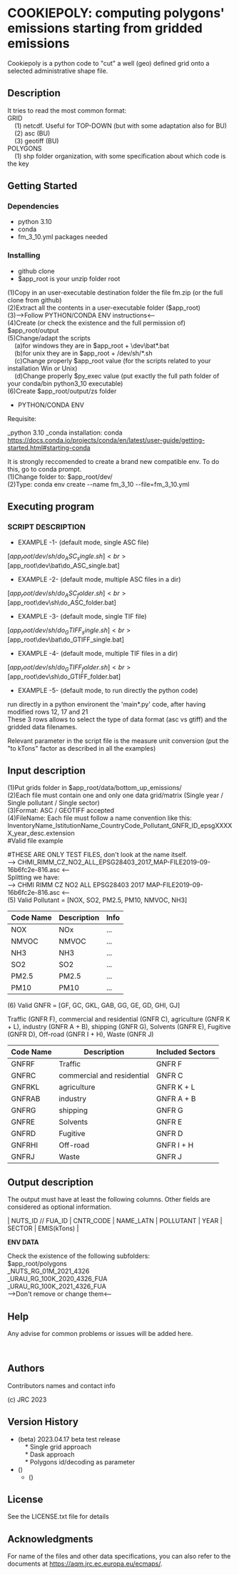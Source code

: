 # COOKIEPOLY: computing polygons' emissions starting from gridded emissions

Cookiepoly is a python code to "cut" a well (geo) defined grid onto a selected administrative shape file.

## Description

It tries to read the most common format: <br>
GRID <br>
&nbsp;&nbsp;&nbsp;&nbsp;(1) netcdf. Useful for TOP-DOWN (but with some adaptation also for BU) <br>
&nbsp;&nbsp;&nbsp;&nbsp;(2) asc (BU) <br>
&nbsp;&nbsp;&nbsp;&nbsp;(3) geotiff (BU) <br>
POLYGONS <br>
&nbsp;&nbsp;&nbsp;&nbsp;(1) shp folder organization, with some specification about which code is the key <br>


## Getting Started

### Dependencies

* python 3.10
* conda
* fm_3_10.yml packages needed

### Installing

* github clone
* $app_root is your unzip folder root

(1)Copy in an user-executable destination folder the file fm.zip (or the full clone from github) <br>
(2)Extract all the contents in a user-executable folder ($app_root) <br>
(3)-->Follow PYTHON/CONDA ENV instructions<-- <br>
(4)Create (or check the existence and the full permission of) $app_root/output <br>
(5)Change/adapt the scripts <br>
&nbsp;&nbsp;&nbsp;&nbsp;(a)for windows they are in $app_root + \dev\bat\*.bat <br>
&nbsp;&nbsp;&nbsp;&nbsp;(b)for unix they are in $app_root + /dev/sh/*.sh <br>
&nbsp;&nbsp;&nbsp;&nbsp;(c)Change properly $app_root value (for the scripts related to your installation Win or Unix) <br>
&nbsp;&nbsp;&nbsp;&nbsp;(d)Change properly $py_exec value (put exactly the full path folder of your conda/bin python3_10 executable) <br>
(6)Create $app_root/output/zs folder <br>


* PYTHON/CONDA ENV

Requisite:

_python 3.10
_conda installation: conda https://docs.conda.io/projects/conda/en/latest/user-guide/getting-started.html#starting-conda

It is strongly reccomended to create a brand new compatible env. To do this, go to conda prompt. <br>
(1)Change folder to: $app_root/dev/ <br>
(2)Type: conda env create --name fm_3_10 --file=fm_3_10.yml <br>

## Executing program

### SCRIPT DESCRIPTION

* EXAMPLE -1- (default mode, single ASC file)

[$app_root/dev/sh/do_ASC_single.sh] <br>
[$app_root\dev\bat\do_ASC_single.bat] <br>

* EXAMPLE -2- (default mode, multiple ASC files in a dir) <br>

[$app_root/dev/sh/do_ASC_folder.sh] <br>
[$app_root\dev\sh\do_ASC_folder.bat] <br>

* EXAMPLE -3- (default mode, single TIF file) <br>

[$app_root/dev/sh/do_GTIFF_single.sh] <br>
[$app_root\dev\bat\do_GTIFF_single.bat] <br>

* EXAMPLE -4- (default mode, multiple TIF files in a dir) <br>

[$app_root/dev/sh/do_GTIFF_folder.sh] <br>
[$app_root\dev\sh\do_GTIFF_folder.bat] <br>

* EXAMPLE -5- (default mode, to run directly the python code) <br>

run directly in a python environent the 'main*.py' code, after having modified rows 12, 17 and 21  <br>
These 3 rows allows to select the type of data format (asc vs gtiff) and the gridded data filenames.  <br>

Relevant parameter in the script file is the measure unit conversion (put the "to kTons" factor as described in all the examples)

## Input description

(1)Put grids folder in $app_root/data/bottom_up_emissions/  <br>
(2)Each file must contain one and only one data grid/matrix (Single year / Single pollutant / Single sector)  <br>
(3)Format: ASC / GEOTIFF accepted <br>
(4)FileName: Each file must follow  a name convention like this: <br>
InventoryName_IstitutionName_CountryCode_Pollutant_GNFR_ID_epsgXXXXX_year_desc.extension <br>
#Valid file example <br>

#THESE ARE ONLY TEST FILES, don't look at the name itself. <br>
--> CHMI_RIMM_CZ_NO2_ALL_EPSG28403_2017_MAP-FILE2019-09-16b6fc2e-816.asc <-- <br>
Splitting we have: <br>
--> CHMI RIMM CZ NO2 ALL EPSG28403 2017 MAP-FILE2019-09-16b6fc2e-816.asc <-- <br>
(5) Valid Pollutant = [NOX, SO2, PM2.5, PM10, NMVOC, NH3] <br>


| Code Name | Description | Info |
|--------------|-----------|------------|
| NOX | NOx      | ...        |
| NMVOC      | NMVOC   | ...       |
| NH3     | NH3   | ...      |
| SO2      | SO2   | ...       |
|  PM2.5     | PM2.5   | ...       |
| PM10     | PM10   | ...       |

(6) Valid GNFR = [GF, GC, GKL, GAB, GG, GE, GD, GHI, GJ] <br>

Traffic (GNFR F), commercial and residential (GNFR C), agriculture (GNFR K + L), industry (GNFR A + B), shipping (GNFR G), Solvents (GNFR E), Fugitive (GNFR D), Off-road (GNFR I + H), Waste (GNFR J)

| Code Name | Description | Included Sectors |
|--------------|-----------|------------|
| GNFRF | Traffic      | GNFR F        |
| GNFRC      | commercial and residential   | GNFR C       |
| GNFRKL     | agriculture   | GNFR K + L      |
| GNFRAB      | industry   | GNFR A + B       |
| GNFRG     | shipping   | GNFR G       |
| GNFRE     | Solvents   | GNFR E       |
| GNFRD    | Fugitive   | GNFR D       |
| GNFRHI    | Off-road   | GNFR I + H       |
| GNFRJ     | Waste   | GNFR J       |


## Output description

The output must have at least the following columns. Other fields are considered as optional information.

| NUTS_ID // FUA_ID    | CNTR_CODE   | NAME_LATN    | POLLUTANT   | YEAR  | SECTOR   | EMIS(kTons)  |

**ENV DATA**

Check the existence of the following subfolders: <br>
$app_root/polygons <br>
_NUTS_RG_01M_2021_4326 <br>
_URAU_RG_100K_2020_4326_FUA <br>
_URAU_RG_100K_2021_4326_FUA <br>
-->Don't remove or change them<--


## Help


Any advise for common problems or issues will be added here.
```
   
```

## Authors

Contributors names and contact info

(c) JRC 2023

## Version History

* (beta) 2023.04.17 beta test release <br>
&nbsp;&nbsp;&nbsp;&nbsp;* Single grid approach <br>
&nbsp;&nbsp;&nbsp;&nbsp;* Dask approach <br>
&nbsp;&nbsp;&nbsp;&nbsp;* Polygons id/decoding as parameter <br>
* () <br>
    * () <br>

## License

See the LICENSE.txt file for details

## Acknowledgments

For name of the files and other data specifications, you can also refer to the documents at https://aqm.jrc.ec.europa.eu/ecmaps/.
